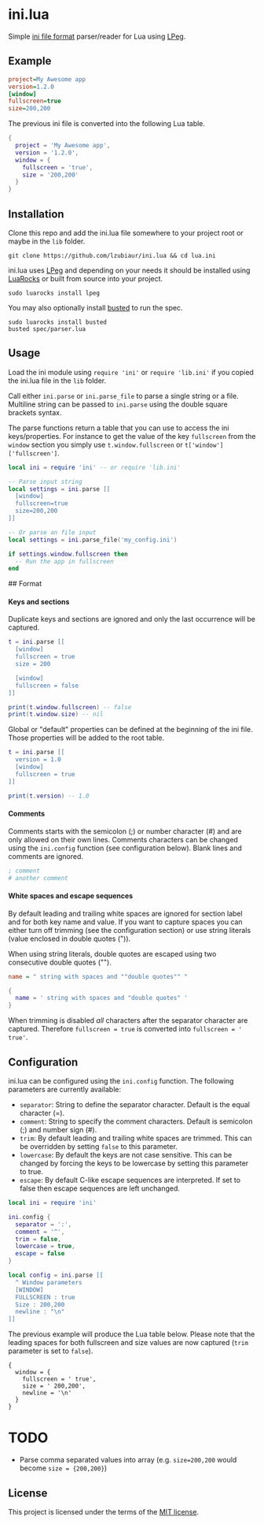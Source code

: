 # ini.lua
Simple [ini file format][3] parser/reader for Lua using [LPeg][1].

## Example

```ini
project=My Awesome app
version=1.2.0
[window]
fullscreen=true
size=200,200
```

The previous ini file is converted into the following Lua table.

```lua
{
  project = 'My Awesome app',
  version = '1.2.0',
  window = {
    fullscreen = 'true',
    size = '200,200'
  }
}
```

## Installation

Clone this repo and add the ini.lua file somewhere to your project root or maybe in the `lib` folder.

```
git clone https://github.com/lzubiaur/ini.lua && cd lua.ini
```

ini.lua uses [LPeg][1] and depending on your needs it should be installed using [LuaRocks][5] or built from source into your project.

```
sudo luarocks install lpeg
```

You may also optionally install [busted][2] to run the spec.

```
sudo luarocks install busted
busted spec/parser.lua
```

## Usage

Load the ini module using `require 'ini'` or `require 'lib.ini'` if you copied the ini.lua file in the `lib` folder.

Call either `ini.parse` or `ini.parse_file` to parse a single string or a file. Multiline string can be passed to `ini.parse` using the double square brackets syntax.

The parse functions return a table that you can use to access the ini keys/properties. For instance to get the value of the key `fullscreen` from the `window` section you simply use `t.window.fullscreen` or `t['window']['fullscreen']`.

```lua
local ini = require 'ini' -- or require 'lib.ini'

-- Parse input string
local settings = ini.parse [[
  [window]
  fullscreen=true
  size=200,200
]]

-- Or parse an file input
local settings = ini.parse_file('my_config.ini')

if settings.window.fullscreen then
  -- Run the app in fullscreen
end
```
## Format

#### Keys and sections
Duplicate keys and sections are ignored and only the last occurrence will be captured.

```lua
t = ini.parse [[
  [window]
  fullscreen = true
  size = 200

  [window]
  fullscreen = false
]]

print(t.window.fullscreen) -- false
print(t.window.size) -- nil
```

Global or "default" properties can be defined at the beginning of the ini file. Those properties will be added to the root table.

```lua
t = ini.parse [[
  version = 1.0
  [window]
  fullscreen = true
]]

print(t.version) -- 1.0
```

#### Comments
Comments starts with the semicolon (;) or number character (#) and are only allowed on their own lines. Comments characters can be changed using the `ini.config` function (see configuration below). Blank lines and comments are ignored.

```ini
; comment
# another comment
```

#### White spaces and escape sequences
By default leading and trailing white spaces are ignored for section label and for both key name and value.
If you want to capture spaces you can either turn off trimming (see the configuration section) or use string literals (value enclosed in double quotes (")).

When using string literals, double quotes are escaped using two consecutive double quotes ("").

```ini
name = " string with spaces and ""double quotes"" "
```

```Lua
{
  name = ' string with spaces and "double quotes" '
}
```

When trimming is disabled *all* characters after the separator character are captured. Therefore `fullscreen = true` is converted into `fullscreen = ' true'`.

## Configuration

ini.lua can be configured using the `ini.config` function. The following parameters are currently available:
* `separator`: String to define the separator character. Default is the equal character (=).
* `comment`: String to specify the comment characters. Default is semicolon (;) and number sign (#).
* `trim`: By default leading and trailing white spaces are trimmed. This can be overridden by setting `false` to this parameter.
* `lowercase`: By default the keys are not case sensitive. This can be changed by forcing the keys to be lowercase by setting this parameter to true.
* `escape`: By default C-like escape sequences are interpreted. If set to false then escape sequences are left unchanged.

```lua
local ini = require 'ini'

ini.config {
  separator = ':',
  comment = '^',
  trim = false,
  lowercase = true,
  escape = false
}

local config = ini.parse [[
  ^ Window parameters
  [WINDOW]
  FULLSCREEN : true
  Size : 200,200
  newline : "\n"
]]
```

The previous example will produce the Lua table below. Please note that the leading spaces for both fullscreen and size values are now captured (`trim` parameter is set to `false`).

```
{
  window = {
    fullscreen = ' true',
    size = ' 200,200',
    newline = '\n'
  }
}
```

# TODO

* Parse comma separated values into array (e.g. `size=200,200` would become `size = {200,200}`)

## License
This project is licensed under the terms of the [MIT license][4].

[1]:http://www.inf.puc-rio.br/~roberto/lpeg/
[2]:http://olivinelabs.com/busted/
[3]:https://en.wikipedia.org/wiki/INI_file
[4]:https://opensource.org/licenses/MIT
[5]:https://luarocks.org/
